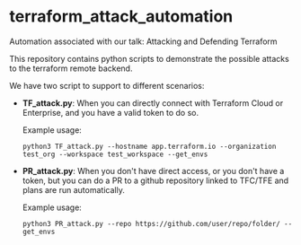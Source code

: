 # terraform_attack_automation
Automation associated with our talk: Attacking and Defending Terraform

This repository contains python scripts to demonstrate the possible attacks to the terraform remote backend.

We have two script to support to different scenarios:
* **TF_attack.py**: When you can directly connect with Terraform Cloud or Enterprise, and you have a valid token to do so.
    
    Example usage:
    ```
    python3 TF_attack.py --hostname app.terraform.io --organization test_org --workspace test_workspace --get_envs
    ```

* **PR_attack.py**: When you don't have direct access, or you don't have a token, but you can do a PR to a github repository linked to TFC/TFE and plans are run automatically.

    Example usage:
    ```
    python3 PR_attack.py --repo https://github.com/user/repo/folder/ --get_envs
    ```